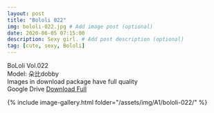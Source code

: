 ```yaml
---
layout: post
title: "Bololi 022"
img: bololi-022.jpg # Add image post (optional)
date: 2020-06-05 07:15:00
description: Sexy girl. # Add post description (optional)
tag: [cute, sexy, Bololi]
---
```

BoLoli Vol.022  
Model: 朵比dobby                           
Images in download package have full quality                    
Google Drive [Download Full](http://gestyy.com/eqwIgi)

{% include image-gallery.html folder="/assets/img/A1/bololi-022/" %}
